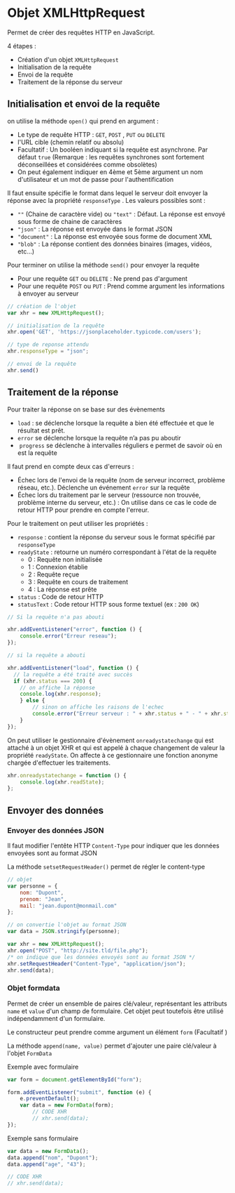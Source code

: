 
# Objet XMLHttpRequest

Permet de créer des requêtes HTTP en JavaScript.

4 étapes :
- Création d'un objet `XMLHttpRequest`
- Initialisation de la requête
- Envoi de la requête
- Traitement de la réponse du serveur


## Initialisation et envoi de la requête
on utilise la méthode `open()` qui prend en argument : 
- Le type de requête HTTP : `GET`, `POST` , `PUT` ou `DELETE`
- l'URL cible (chemin relatif ou absolu)
- Facultatif : Un booléen indiquant si la requête est asynchrone. Par défaut `true` (Remarque : les requêtes synchrones sont fortement déconseillées et considérées comme obsolètes)
- On peut également indiquer en 4ème et 5ème argument un nom d'utilisateur et un mot de passe pour l'authentification 

Il faut ensuite spécifie le format dans lequel le serveur doit envoyer la réponse avec la propriété `responseType` . Les valeurs possibles sont  : 
- `""` (Chaine de caractère vide) ou `"text"` : Défaut. La réponse est envoyé sous forme de chaine de caractères
- `"json"` : La réponse est envoyée dans le format JSON
- `"document"` : La réponse est envoyée sous forme de document XML
- `"blob"` : La réponse contient des données binaires (images, vidéos, etc…)

Pour terminer on utilise la méthode `send()` pour envoyer la requête 
- Pour une requête `GET` ou `DELETE` : Ne prend pas d'argument
- Pour une requête `POST` ou `PUT` : Prend comme argument les informations à envoyer au serveur

```js
// création de l'objet
var xhr = new XMLHttpRequest();

// initialisation de la requête
xhr.open('GET', 'https://jsonplaceholder.typicode.com/users');

// type de reponse attendu
xhr.responseType = "json";

// envoi de la requête
xhr.send() 
```


## Traitement de la réponse 

Pour traiter la réponse on se base sur des évènements
- `load` : se déclenche lorsque la requête a bien été effectuée et que le résultat est prêt. 
-  `error` se déclenche lorsque la requête n’a pas pu aboutir
-   `progress` se déclenche à intervalles réguliers e permet de savoir où en est la requête

Il faut prend en compte deux cas d'erreurs : 
- Échec lors de l'envoi de la requête (nom de serveur incorrect, problème réseau, etc.). Déclenche un événement `error` sur la requête
- Échec lors du traitement par le serveur (ressource non trouvée, problème interne du serveur, etc.) : On utilise dans ce cas le code de retour HTTP pour prendre en compte l'erreur.


Pour le traitement on peut utiliser les propriétés : 
-  `response`  : contient la réponse du serveur sous le format spécifié par `responseType` 
- `readyState` : retourne un numéro correspondant à l'état de la requête
	- 0 : Requête non initialisée
	- 1 : Connexion établie
	- 2 : Requête reçue
	- 3 : Requête en cours de traitement
	- 4 : La réponse est prête
- `status` : Code de retour HTTP
- `statusText` : Code retour HTTP sous forme textuel (ex : `200 OK`)



```js
// Si la requête n'a pas abouti

xhr.addEventListener("error", function () {
	console.error("Erreur reseau");
});

// si la requête a abouti

xhr.addEventListener("load", function () {
  // la requête a été traité avec succès 
  if (xhr.status === 200) { 
    // on affiche la réponse
    console.log(xhr.response);
	} else {
		// sinon on affiche les raisons de l'echec 
		console.error("Erreur serveur : " + xhr.status + " - " + xhr.statusText);
	}
});
```

On peut utiliser le gestionnaire d'évènement `onreadystatechange` qui est attaché à un objet XHR et qui est appelé à chaque changement de valeur la propriété `readyState`. On affecte à ce gestionnaire une fonction anonyme chargée d'effectuer les traitements.

```js
xhr.onreadystatechange = function () {
	console.log(xhr.readState);
};
```


## Envoyer des données

### Envoyer des données JSON

Il faut modifier l'entête HTTP `Content-Type` pour indiquer que les données envoyées sont au format JSON

La méthode `setsetRequestHeader()` permet de régler le content-type 

```jsx
// objet 
var personne = {
    nom: "Dupont",
    prenom: "Jean",
    mail: "jean.dupont@monmail.com"
};

// on convertie l'objet au format JSON
var data = JSON.stringify(personne);

var xhr = new XMLHttpRequest();
xhr.open("POST", "http://site.tld/file.php");
/* on indique que les données envoyés sont au format JSON */
xhr.setRequestHeader("Content-Type", "application/json");
xhr.send(data);
```

### **Objet formdata**

Permet de créer un ensemble de paires clé/valeur, représentant les attributs `name` et `value` d'un champ de formulaire. Cet objet peut toutefois être utilisé indépendamment d'un formulaire.

Le constructeur peut prendre comme argument un élément `form` (Facultatif )

La méthode `append(name, value)` permet d'ajouter une paire clé/valeur à l'objet `FormData`

Exemple avec formulaire

```jsx
var form = document.getElementById("form");

form.addEventListener("submit", function (e) {
    e.preventDefault();
    var data = new FormData(form);
		// CODE XHR
		// xhr.send(data);
});
```

Exemple sans formulaire

```jsx
var data = new FormData();
data.append("nom", "Dupont");
data.append("age", "43");

// CODE XHR
// xhr.send(data);
```






